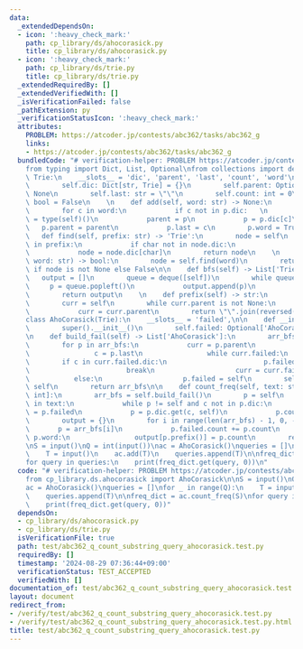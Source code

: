 ```yaml
---
data:
  _extendedDependsOn:
  - icon: ':heavy_check_mark:'
    path: cp_library/ds/ahocorasick.py
    title: cp_library/ds/ahocorasick.py
  - icon: ':heavy_check_mark:'
    path: cp_library/ds/trie.py
    title: cp_library/ds/trie.py
  _extendedRequiredBy: []
  _extendedVerifiedWith: []
  _isVerificationFailed: false
  _pathExtension: py
  _verificationStatusIcon: ':heavy_check_mark:'
  attributes:
    PROBLEM: https://atcoder.jp/contests/abc362/tasks/abc362_g
    links:
    - https://atcoder.jp/contests/abc362/tasks/abc362_g
  bundledCode: "# verification-helper: PROBLEM https://atcoder.jp/contests/abc362/tasks/abc362_g\n\
    from typing import Dict, List, Optional\nfrom collections import deque\n\nclass\
    \ Trie:\n    __slots__ = 'dic', 'parent', 'last', 'count', 'word'\n\n    def __init__(self):\n\
    \        self.dic: Dict[str, Trie] = {}\n        self.parent: Optional[Trie] =\
    \ None\n        self.last: str = \"\"\n        self.count: int = 0\n        self.word:\
    \ bool = False\n    \n    def add(self, word: str) -> None:\n        p = self\n\
    \        for c in word:\n            if c not in p.dic:   \n                p.dic[c]\
    \ = type(self)()\n            parent = p\n            p = p.dic[c]\n         \
    \   p.parent = parent\n            p.last = c\n        p.word = True\n    \n \
    \   def find(self, prefix: str) -> 'Trie':\n        node = self\n        for char\
    \ in prefix:\n            if char not in node.dic:\n                return None\n\
    \            node = node.dic[char]\n        return node\n    \n    def search(self,\
    \ word: str) -> bool:\n        node = self.find(word)\n        return node.word\
    \ if node is not None else False\n\n    def bfs(self) -> List['Trie']:\n     \
    \   output = []\n        queue = deque([self])\n        while queue:\n       \
    \     p = queue.popleft()\n            output.append(p)\n            queue.extend(p.dic.values())\n\
    \        return output\n    \n    def prefix(self) -> str:\n        output = []\n\
    \        curr = self\n        while curr.parent is not None:\n            output.append(curr.last)\n\
    \            curr = curr.parent\n        return \"\".join(reversed(output))\n\n\
    class AhoCorasick(Trie):\n    __slots__ = 'failed',\n\n    def __init__(self):\n\
    \        super().__init__()\n        self.failed: Optional['AhoCorasick'] = None\n\
    \n    def build_fail(self) -> List['AhoCorasick']:\n        arr_bfs = self.bfs()\n\
    \        for p in arr_bfs:\n            curr = p.parent\n            if curr:\n\
    \                c = p.last\n                while curr.failed:\n            \
    \        if c in curr.failed.dic:\n                        p.failed = curr.failed.dic[c]\n\
    \                        break\n                    curr = curr.failed\n     \
    \           else:\n                    p.failed = self\n        self.failed =\
    \ self\n        return arr_bfs\n\n    def count_freq(self, text: str) -> Dict[str,\
    \ int]:\n        arr_bfs = self.build_fail()\n        p = self\n        for c\
    \ in text:\n            while p != self and c not in p.dic:\n                p\
    \ = p.failed\n            p = p.dic.get(c, self)\n            p.count += 1\n\n\
    \        output = {}\n        for i in range(len(arr_bfs) - 1, 0, -1):\n     \
    \       p = arr_bfs[i]\n            p.failed.count += p.count\n            if\
    \ p.word:\n                output[p.prefix()] = p.count\n        return output\n\
    \nS = input()\nQ = int(input())\nac = AhoCorasick()\nqueries = []\nfor _ in range(Q):\n\
    \    T = input()\n    ac.add(T)\n    queries.append(T)\n\nfreq_dict = ac.count_freq(S)\n\
    for query in queries:\n    print(freq_dict.get(query, 0))\n"
  code: "# verification-helper: PROBLEM https://atcoder.jp/contests/abc362/tasks/abc362_g\n\
    from cp_library.ds.ahocorasick import AhoCorasick\n\nS = input()\nQ = int(input())\n\
    ac = AhoCorasick()\nqueries = []\nfor _ in range(Q):\n    T = input()\n    ac.add(T)\n\
    \    queries.append(T)\n\nfreq_dict = ac.count_freq(S)\nfor query in queries:\n\
    \    print(freq_dict.get(query, 0))"
  dependsOn:
  - cp_library/ds/ahocorasick.py
  - cp_library/ds/trie.py
  isVerificationFile: true
  path: test/abc362_q_count_substring_query_ahocorasick.test.py
  requiredBy: []
  timestamp: '2024-08-29 07:36:44+09:00'
  verificationStatus: TEST_ACCEPTED
  verifiedWith: []
documentation_of: test/abc362_q_count_substring_query_ahocorasick.test.py
layout: document
redirect_from:
- /verify/test/abc362_q_count_substring_query_ahocorasick.test.py
- /verify/test/abc362_q_count_substring_query_ahocorasick.test.py.html
title: test/abc362_q_count_substring_query_ahocorasick.test.py
---
```

